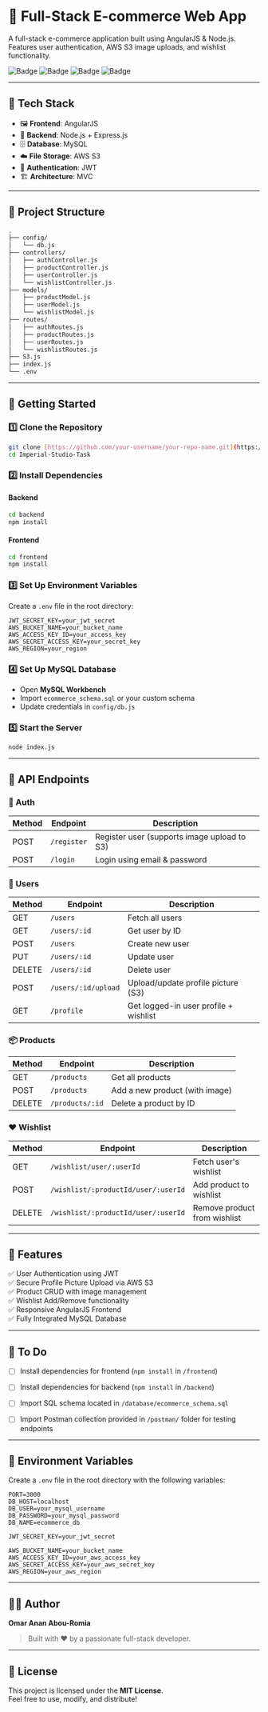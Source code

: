 
# 🛒 Full-Stack E-commerce Web App

A full-stack e-commerce application built using AngularJS & Node.js.  
Features user authentication, AWS S3 image uploads, and wishlist functionality.

![Badge](https://img.shields.io/badge/Frontend-AngularJS-red)
![Badge](https://img.shields.io/badge/Backend-Node.js-green)
![Badge](https://img.shields.io/badge/Database-MySQL-blue)
![Badge](https://img.shields.io/badge/Storage-AWS%20S3-yellow)

---

## 🔧 Tech Stack

- 🖼 **Frontend**: AngularJS  
- 🧠 **Backend**: Node.js + Express.js  
- 🗄 **Database**: MySQL  
- ☁️ **File Storage**: AWS S3  
- 🔐 **Authentication**: JWT  
- 🏗 **Architecture**: MVC  

---

## 📁 Project Structure

```bash
.
├── config/
│   └── db.js
├── controllers/
│   ├── authController.js
│   ├── productController.js
│   ├── userController.js
│   └── wishlistController.js
├── models/
│   ├── productModel.js
│   ├── userModel.js
│   └── wishlistModel.js
├── routes/
│   ├── authRoutes.js
│   ├── productRoutes.js
│   ├── userRoutes.js
│   └── wishlistRoutes.js
├── S3.js
├── index.js
└── .env
```

---

## 🚀 Getting Started

### 1️⃣ Clone the Repository

```bash
git clone [https://github.com/your-username/your-repo-name.git](https://github.com/omar3anan/Imperial-Studio-Task/)
cd Imperial-Studio-Task
```

### 2️⃣ Install Dependencies

#### Backend

```bash
cd backend
npm install
```

#### Frontend

```bash
cd frontend
npm install
```

### 3️⃣ Set Up Environment Variables

Create a `.env` file in the root directory:

```env
JWT_SECRET_KEY=your_jwt_secret
AWS_BUCKET_NAME=your_bucket_name
AWS_ACCESS_KEY_ID=your_access_key
AWS_SECRET_ACCESS_KEY=your_secret_key
AWS_REGION=your_region
```

### 4️⃣ Set Up MySQL Database

- Open **MySQL Workbench**
- Import `ecommerce_schema.sql` or your custom schema
- Update credentials in `config/db.js`

### 5️⃣ Start the Server

```bash
node index.js
```

---

## 📡 API Endpoints

### 🔐 Auth

| Method | Endpoint     | Description                                    |
|--------|--------------|------------------------------------------------|
| POST   | `/register`  | Register user (supports image upload to S3)   |
| POST   | `/login`     | Login using email & password                  |

### 👤 Users

| Method | Endpoint             | Description                             |
|--------|----------------------|-----------------------------------------|
| GET    | `/users`             | Fetch all users                         |
| GET    | `/users/:id`         | Get user by ID                          |
| POST   | `/users`             | Create new user                         |
| PUT    | `/users/:id`         | Update user                             |
| DELETE | `/users/:id`         | Delete user                             |
| POST   | `/users/:id/upload`  | Upload/update profile picture (S3)      |
| GET    | `/profile`           | Get logged-in user profile + wishlist   |

### 📦 Products

| Method | Endpoint         | Description               |
|--------|------------------|---------------------------|
| GET    | `/products`      | Get all products          |
| POST   | `/products`      | Add a new product (with image) |
| DELETE | `/products/:id`  | Delete a product by ID    |

### ❤️ Wishlist

| Method | Endpoint                                         | Description                  |
|--------|--------------------------------------------------|------------------------------|
| GET    | `/wishlist/user/:userId`                         | Fetch user's wishlist        |
| POST   | `/wishlist/:productId/user/:userId`              | Add product to wishlist      |
| DELETE | `/wishlist/:productId/user/:userId`              | Remove product from wishlist |

---

## 📸 Features

✅ User Authentication using JWT  
✅ Secure Profile Picture Upload via AWS S3  
✅ Product CRUD with image management  
✅ Wishlist Add/Remove functionality  
✅ Responsive AngularJS Frontend  
✅ Fully Integrated MySQL Database  

---

## 📌 To Do

- [ ] Install dependencies for frontend (`npm install` in `/frontend`)
- [ ] Install dependencies for backend (`npm install` in `/backend`)
- [ ] Import SQL schema located in `/database/ecommerce_schema.sql`
- [ ] Import Postman collection provided in `/postman/` folder for testing endpoints


---
## 🔐 Environment Variables

Create a `.env` file in the root directory with the following variables:

```env
PORT=3000
DB_HOST=localhost
DB_USER=your_mysql_username
DB_PASSWORD=your_mysql_password
DB_NAME=ecommerce_db

JWT_SECRET_KEY=your_jwt_secret

AWS_BUCKET_NAME=your_bucket_name
AWS_ACCESS_KEY_ID=your_aws_access_key
AWS_SECRET_ACCESS_KEY=your_aws_secret_key
AWS_REGION=your_aws_region
```
---
## 👨‍💻 Author

**Omar Anan Abou-Romia**

> Built with ❤️ by a passionate full-stack developer.

---

## 📄 License

This project is licensed under the **MIT License**.  
Feel free to use, modify, and distribute!
